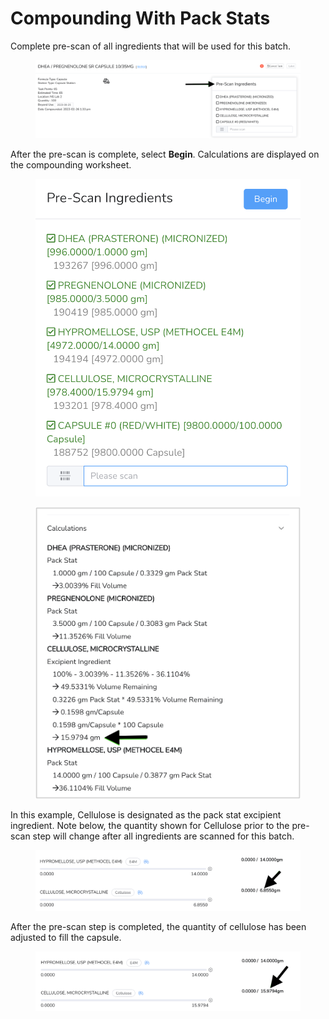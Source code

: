# Compounding With Pack Stats

Complete pre-scan of all ingredients that will be used for this batch.

<figure><img src="../../.gitbook/assets/image (131).png" alt=""><figcaption></figcaption></figure>

After the pre-scan is complete, select **Begin**. Calculations are displayed on the compounding worksheet.

<div><figure><img src="../../.gitbook/assets/image73.png" alt="" width="563"><figcaption></figcaption></figure> <figure><img src="../../.gitbook/assets/image74.png" alt=""><figcaption></figcaption></figure></div>

In this example, Cellulose is designated as the pack stat excipient ingredient. Note below, the quantity shown for Cellulose prior to the pre-scan step will change after all ingredients are scanned for this batch.

<figure><img src="../../.gitbook/assets/image (132).png" alt=""><figcaption></figcaption></figure>

After the pre-scan step is completed, the quantity of cellulose has been adjusted to fill the capsule.

<figure><img src="../../.gitbook/assets/image (133).png" alt=""><figcaption></figcaption></figure>

